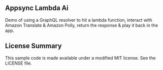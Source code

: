 ## Appsync Lambda Ai

Demo of using a GraphQL resolver to hit a lambda function, interact with Amazon Translate & Amazon Polly, return the response & play it back in the app. 

## License Summary

This sample code is made available under a modified MIT license. See the LICENSE file.
